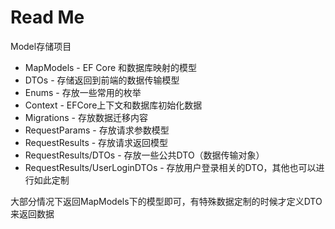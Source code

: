 ﻿# Read Me

Model存储项目

- MapModels - EF Core 和数据库映射的模型
- DTOs - 存储返回到前端的数据传输模型
- Enums - 存放一些常用的枚举
- Context - EFCore上下文和数据库初始化数据
- Migrations - 存放数据迁移内容
- RequestParams - 存放请求参数模型
- RequestResults - 存放请求返回模型
- RequestResults/DTOs - 存放一些公共DTO（数据传输对象）
- RequestResults/UserLoginDTOs - 存放用户登录相关的DTO，其他也可以进行如此定制

大部分情况下返回MapModels下的模型即可，有特殊数据定制的时候才定义DTO来返回数据

